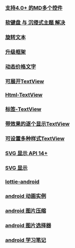 ### [支持4.0+ 的MD多个控件](https://github.com/ZieIony/Carbon)
### [软键盘 与 沉侵式主题 解决](https://github.com/Jacksgong/JKeyboardPanelSwitch)
### [旋转文本](https://github.com/mdg-iitr/RotatingText)
### [升级框架](https://github.com/WVector/AppUpdate)
### [动态价格文字](https://github.com/robinhood/ticker)
### [可展开TextView](https://github.com/Manabu-GT/ExpandableTextView)
### [Html-TextView](https://github.com/PrivacyApps/html-textview)
### [标签-TextView](https://github.com/HeZaiJin/SlantedTextView)
### [带效果的逐个显示TextView](https://github.com/elevenetc/TextSurface)
### [可设置多种样式TextView](https://github.com/lygttpod/SuperTextView)
### [SVG 显示  API 14+](https://github.com/jaredrummler/AnimatedSvgView)
### [SVG 显示  ](https://github.com/geftimov/android-pathview)

### [lottie-android  ](https://github.com/airbnb/lottie-android)

### [android 动画实例 ](https://github.com/daimajia/AndroidViewAnimations)
### [android 图片压缩 ](https://github.com/Curzibn/Luban)



### [android 图片选择器 ](https://github.com/zhihu/Matisse)


### [android 学习笔记 ](https://github.com/francistao/LearningNotes)